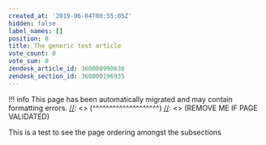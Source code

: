 ```yaml
---
created_at: '2019-06-04T00:55:05Z'
hidden: false
label_names: []
position: 0
title: The generic test article
vote_count: 0
vote_sum: 0
zendesk_article_id: 360000990636
zendesk_section_id: 360000196935
---
```



[//]: <> (REMOVE ME IF PAGE VALIDATED)
[//]: <> (vvvvvvvvvvvvvvvvvvvv)
!!! info
    This page has been automatically migrated and may contain formatting errors.
[//]: <> (^^^^^^^^^^^^^^^^^^^^)
[//]: <> (REMOVE ME IF PAGE VALIDATED)
<p>This is a test to see the page ordering amongst the subsections</p>